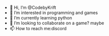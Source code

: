 - 👋 Hi, I’m @CodebyKrift
- 👀 I’m interested in programming and games
- 🌱 I’m currently learning python
- 💞️ I’m looking to collaborate on a game? maybe
- 📫 How to reach me:discord

<!---
CodebyKrift/CodebyKrift is a ✨ special ✨ repository because its `README.md` (this file) appears on your GitHub profile.
You can click the Preview link to take a look at your changes.
--->
